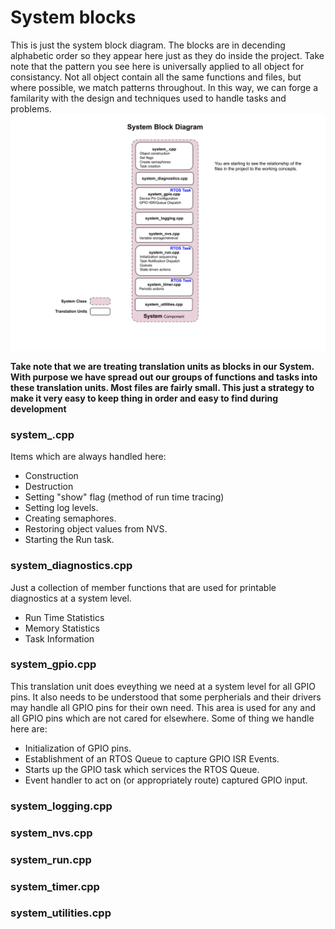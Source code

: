 # System blocks
This is just the system block diagram.  The blocks are in decending alphabetic order so they appear here just as they do inside the project.   Take note that the pattern you see here is universally applied to all object for consistancy.  Not all object contain all the same functions and files, but where possible, we match patterns throughout.  In this way, we can forge a familarity with the design and techniques used to handle tasks and problems.
![System Block Diagram](./drawings/system_block.svg)

**Take note that we are treating translation units as blocks in our System.  With purpose we have spread out our groups of functions and tasks into these translation units.  Most files are fairly small.  This just a strategy to make it very easy to keep thing in order and easy to find during development**

### system_.cpp
Items which are always handled here:
* Construction
* Destruction
* Setting "show" flag (method of run time tracing)
* Setting log levels.
* Creating semaphores.
* Restoring object values from NVS.
* Starting the Run task.

### system_diagnostics.cpp
Just a collection of member functions that are used for printable diagnostics at a system level.
* Run Time Statistics
* Memory Statistics
* Task Information

### system_gpio.cpp
This translation unit does eveything we need at a system level for all GPIO pins.  It also needs to be understood that some perpherials and their drivers may handle all GPIO pins for their own need.  This area is used for any and all GPIO pins which are not cared for elsewhere.  Some of thing we handle here are:
* Initialization of GPIO pins.
* Establishment of an RTOS Queue to capture GPIO ISR Events.
* Starts up the GPIO task which services the RTOS Queue.
* Event handler to act on (or appropriately route) captured GPIO input.

### system_logging.cpp

### system_nvs.cpp

### system_run.cpp

### system_timer.cpp

### system_utilities.cpp